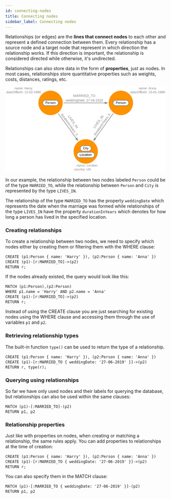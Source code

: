 ```yaml
---
id: connecting-nodes
title: Connecting nodes
sidebar_label: Connecting nodes
---
```


Relationships (or edges) are the **lines that connect nodes** to each other and represent a defined connection between them. Every relationship has a source node and a target node that represent in which direction the relationship works. If this direction is important, the relationship is considered directed while otherwise, it's undirected. 

Relationships can also store data in the form of **properties**, just as nodes. In most cases, relationships store quantitative properties such as weights, costs, distances, ratings, etc. 

![](data/connecting-nodes/connecting-nodes.png)

In our example, the relationship between two nodes labeled `Person` could be of the type `MARRIED_TO`, while the relationship between `Person` and `City` is represented by the type `LIVES_IN`.

The relationship of the type `MARRIED_TO` has the property `weddingDate` which represents the date when the marriage was formed while relationships of the type `LIVES_IN` have the property `durationInYears` which denotes for how long a person has lived in the specified location.

### Creating relationships

To create a relationship between two nodes, we need to specify which nodes either by creating them or filtering them with the WHERE clause:

```cypher
CREATE (p1:Person { name: 'Harry' }), (p2:Person { name: 'Anna' })
CREATE (p1)-[r:MARRIED_TO]->(p2)
RETURN r;
```

If the nodes already existed, the query would look like this:

```cypher
MATCH (p1:Person),(p2:Person)
WHERE p1.name = 'Harry' AND p2.name = 'Anna'
CREATE (p1)-[r:MARRIED_TO]->(p2)
RETURN r;
```

Instead of using the CREATE clause you are just searching for existing nodes using the WHERE clause and accessing them through the use of variables `p1` and `p2`.

### Retrieving relationship types

The built-in function `type()` can be used to return the type of a relationship.

```cypher
CREATE (p1:Person { name: 'Harry' }), (p2:Person { name: 'Anna' })
CREATE (p1)-[r:MARRIED_TO { weddingDate: '27-06-2019' }]->(p2)
RETURN r, type(r);
```

### Querying using relationships

So far we have only used nodes and their labels for querying the database, but relationships can also be used within the same clauses:

```cypher
MATCH (p1)-[:MARRIED_TO]-(p2)
RETURN p1, p2
```

### Relationship properties

Just like with properties on nodes, when creating or matching a relationship, the same rules apply. You can add properties to relationships at the time of creation:

```cypher
CREATE (p1:Person { name: 'Harry' }), (p2:Person { name: 'Anna' })
CREATE (p1)-[r:MARRIED_TO { weddingDate: '27-06-2019' }]->(p2)
RETURN r;
```

You can also specify them in the MATCH clause:

```cypher
MATCH (p1)-[:MARRIED_TO { weddingDate: '27-06-2019' }]-(p2)
RETURN p1, p2
```


